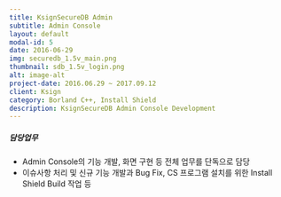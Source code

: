 ```yaml
---
title: KsignSecureDB Admin
subtitle: Admin Console
layout: default
modal-id: 5
date: 2016-06-29
img: securedb_1.5v_main.png
thumbnail: sdb_1.5v_login.png
alt: image-alt
project-date: 2016.06.29 ~ 2017.09.12
client: Ksign
category: Borland C++, Install Shield
description: KsignSecureDB Admin Console Development
---
```

##### 담당업무
* Admin Console의 기능 개발, 화면 구현 등 전체 업무를 단독으로 담당
* 이슈사항 처리 및 신규 기능 개발과 Bug Fix, CS 프로그램 설치를 위한 Install Shield Build 작업 등
